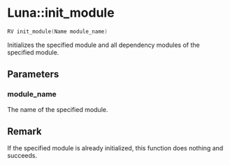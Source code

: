 # Luna::init_module

```c++
RV init_module(Name module_name)
```

Initializes the specified module and all dependency modules of the specified module. 



## Parameters
### module_name
The name of the specified module. 

## Remark
If the specified module is already initialized, this function does nothing and succeeds. 

